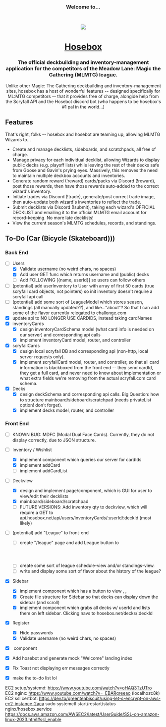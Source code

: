<h3 align='center'> Welcome to... </h3>
<br>
<p align="center">
    <img src="https://user-images.githubusercontent.com/8059632/221677261-528c2ae4-a199-4fff-92a5-bdeab8bfb812.jpeg" />
    <h1 align='center'> <a href='https://www.hosebox.net'>Hosebox</a></h1>
    <h3 align='center'> The official deckbuilding and inventory-management application for the competitors of the Meadow Lane: Magic the Gathering (MLMTG) league. </h3>
</p>

<p align='center'> Unlike other Magic: The Gathering deckbuilding and inventory-management sites, hosebox has a host of wonderful features -- designed specifically for ML:MTG competitors -- that it provides free of charge, alongide help from the Scryfall API and the Hosebot discord bot (who happens to be hosebox's #1 pal in the world...)</p>

## Features
That's right, folks -- hosebox and hosebot are teaming up, allowing MLMTG Wizards to...
- Create and manage decklists, sideboards, and scratchpads, all free of charge.
- Manage privacy for each individual decklist, allowing Wizards to display public decks (e.g. playoff lists) while leaving the rest of their decks safe from Goose and Gavin's prying eyes. Massively, this removes the need to maintain multiple deckbox accounts and inventories.
- Generate random reward (!reward) cards/packs via Discord (!reward), post those rewards, then have those rewards auto-added to the correct wizard's inventory.
- Initiate trades via Discord (!trade), generate/post correct trade image, then auto-update both wizard's inventories to reflect the trade.
- Submit decklists via Discord (!submit), taking each wizard's OFFICIAL DECKLIST and emailing it to the official MLMTG email account for record-keeping. No more late decklists!
- View the current season's MLMTG schedules, records, and standings.

## To-Do (Car (Bicycle (Skateboard)))

### Back End

- [ ] Users
    - [X] Validate username (no weird chars, no spaces)
    - [X] Add user GET func which returns username and (public) decks
    - [ ] Add FOLLOWING [{name, userId}] so users can follow others
- [ ] \(potential) add userInventory to User with array of first 50 cards (true scryfall card objects, not pointers) so init inventory doesn't require a scryfall api call
- [ ] \(potential) add some sort of LeagueModel which stores season, standings (all manually updated??), and like..."about"? So that I can add some of the flavor currently relegated to challonge.com
- [X] update api to NO LONGER USE CARDIDS, instead taking cardNames
- [X] inventoryCards
    - [X] design inventoryCardSchema model (what card info is needed on our server) and corresponding api calls
    - [X] implement inventoryCard model, router, and controller
- [X] scryfallCards
    - [X] design local scryfall DB and corresponding api (non-http, local server requests only). 
    - [X] implement scryfallCard model, router, and controller, so that all card information is blackboxed from the front end -- they send cardId, they get a full card, and never need to know about implementation or what extra fields we're removing from the actual scryfall.com card schema.
- [X] Decks
    - [X] design deckSchema and corresponding api calls. Big Question: how to structure mainboard/sideboard/scratchpad (needs privateList option! don't forget).
    - [X] implement decks model, router, and controller

### Front End
- [ ] KNOWN BUG: MDFC (Modal Dual Face Cards). Currently, they do not display correctly, due to JSON structure.
- [ ] Inventory / Wishlist
    - [X] implement <Inventory /> component which queries our server for cardIds
    - [X] implement addCard
    - [ ] implement addCardList
- [ ] Deckview
    - [X] design and implement <Deckview /> page/component, which is GUI for user to view/edit their decklists
    - [X] mainboard/sideboard/scratchpad
    - [ ] FUTURE VERSIONS: Add inventory qty to deckview, which will require a GET to api.hosebox.net/api/users/inventoryCards/:userId/:deckId (most likely)
- [ ] \(potential) add "League" to front-end
    - [ ] create "/league" page and add League button to <Header/>
    - [ ] create some sort of league schedule-view and/or standings-view.
    - [ ] write and display some sort of flavor about the history of the league?
- [X] Sidebar
    - [X] implement <Sidebar /> component which has a button to view <Inventory />, <Wishlist />, <Decks />
    - [X] Create file structure for Sidebar so that decks can display down the sidebar (and scroll)
    - [X] implement <Decks /> component which grabs all decks w/ userId and lists them on left sidebar. Clicking navs to hosebox.net/decks/:deckId
- [X] Register
    - [X] Hide passwords
    - [X] Validate username (no weird chars, no spaces)
- [X] <ManaVisualizer /> component    
- [X] Add hosebot and generate mock "Welcome" landing index
- [X] Fix Toast not displaying err messages correctly
- [X] make the to-do list lol


EC2 setup/systemd: https://www.youtube.com/watch?v=oHAQ3TzUTro
EC2 nginx: https://www.youtube.com/watch?v=_EBARqreeao (localhost:8k)
EC2 ssl certbot: https://dev.to/greenteabiscuit/using-let-s-encrypt-on-aws-ec2-instance-2aca
sudo systemctl start/restart/status nginx/hosebox.service
https://docs.aws.amazon.com/AWSEC2/latest/UserGuide/SSL-on-amazon-linux-2023.html#ssl_enable

